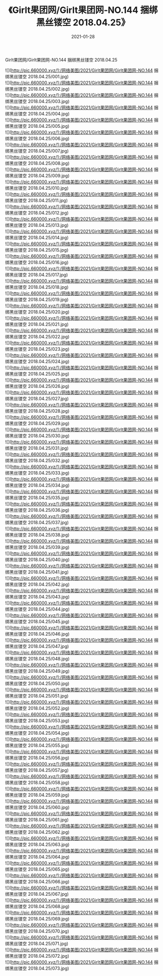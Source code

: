 ﻿---
layout: post
title:  《Girlt果团网/Girlt果团网-NO.144 捆绑黑丝镂空 2018.04.25》
date:   2021-01-28
img: http://pic.660000.xyz/1:/网络美图/2021/Girlt果团网/Girlt果团网-NO.144 捆绑黑丝镂空 2018.04.25/000.jpg
categories: [美女, 清纯, 唯美]
---

Girlt果团网/Girlt果团网-NO.144 捆绑黑丝镂空 2018.04.25

 ![](http://pic.660000.xyz/1:/网络美图/2021/Girlt果团网/Girlt果团网-NO.144 捆绑黑丝镂空 2018.04.25/001.jpg) <br>![](http://pic.660000.xyz/1:/网络美图/2021/Girlt果团网/Girlt果团网-NO.144 捆绑黑丝镂空 2018.04.25/002.jpg) <br>![](http://pic.660000.xyz/1:/网络美图/2021/Girlt果团网/Girlt果团网-NO.144 捆绑黑丝镂空 2018.04.25/003.jpg) <br>![](http://pic.660000.xyz/1:/网络美图/2021/Girlt果团网/Girlt果团网-NO.144 捆绑黑丝镂空 2018.04.25/004.jpg) <br>![](http://pic.660000.xyz/1:/网络美图/2021/Girlt果团网/Girlt果团网-NO.144 捆绑黑丝镂空 2018.04.25/005.jpg) <br>![](http://pic.660000.xyz/1:/网络美图/2021/Girlt果团网/Girlt果团网-NO.144 捆绑黑丝镂空 2018.04.25/006.jpg) <br>![](http://pic.660000.xyz/1:/网络美图/2021/Girlt果团网/Girlt果团网-NO.144 捆绑黑丝镂空 2018.04.25/007.jpg) <br>![](http://pic.660000.xyz/1:/网络美图/2021/Girlt果团网/Girlt果团网-NO.144 捆绑黑丝镂空 2018.04.25/008.jpg) <br>![](http://pic.660000.xyz/1:/网络美图/2021/Girlt果团网/Girlt果团网-NO.144 捆绑黑丝镂空 2018.04.25/009.jpg) <br>![](http://pic.660000.xyz/1:/网络美图/2021/Girlt果团网/Girlt果团网-NO.144 捆绑黑丝镂空 2018.04.25/010.jpg) <br>![](http://pic.660000.xyz/1:/网络美图/2021/Girlt果团网/Girlt果团网-NO.144 捆绑黑丝镂空 2018.04.25/011.jpg) <br>![](http://pic.660000.xyz/1:/网络美图/2021/Girlt果团网/Girlt果团网-NO.144 捆绑黑丝镂空 2018.04.25/012.jpg) <br>![](http://pic.660000.xyz/1:/网络美图/2021/Girlt果团网/Girlt果团网-NO.144 捆绑黑丝镂空 2018.04.25/013.jpg) <br>![](http://pic.660000.xyz/1:/网络美图/2021/Girlt果团网/Girlt果团网-NO.144 捆绑黑丝镂空 2018.04.25/014.jpg) <br>![](http://pic.660000.xyz/1:/网络美图/2021/Girlt果团网/Girlt果团网-NO.144 捆绑黑丝镂空 2018.04.25/015.jpg) <br>![](http://pic.660000.xyz/1:/网络美图/2021/Girlt果团网/Girlt果团网-NO.144 捆绑黑丝镂空 2018.04.25/016.jpg) <br>![](http://pic.660000.xyz/1:/网络美图/2021/Girlt果团网/Girlt果团网-NO.144 捆绑黑丝镂空 2018.04.25/017.jpg) <br>![](http://pic.660000.xyz/1:/网络美图/2021/Girlt果团网/Girlt果团网-NO.144 捆绑黑丝镂空 2018.04.25/018.jpg) <br>![](http://pic.660000.xyz/1:/网络美图/2021/Girlt果团网/Girlt果团网-NO.144 捆绑黑丝镂空 2018.04.25/019.jpg) <br>![](http://pic.660000.xyz/1:/网络美图/2021/Girlt果团网/Girlt果团网-NO.144 捆绑黑丝镂空 2018.04.25/020.jpg) <br>![](http://pic.660000.xyz/1:/网络美图/2021/Girlt果团网/Girlt果团网-NO.144 捆绑黑丝镂空 2018.04.25/021.jpg) <br>![](http://pic.660000.xyz/1:/网络美图/2021/Girlt果团网/Girlt果团网-NO.144 捆绑黑丝镂空 2018.04.25/022.jpg) <br>![](http://pic.660000.xyz/1:/网络美图/2021/Girlt果团网/Girlt果团网-NO.144 捆绑黑丝镂空 2018.04.25/023.jpg) <br>![](http://pic.660000.xyz/1:/网络美图/2021/Girlt果团网/Girlt果团网-NO.144 捆绑黑丝镂空 2018.04.25/024.jpg) <br>![](http://pic.660000.xyz/1:/网络美图/2021/Girlt果团网/Girlt果团网-NO.144 捆绑黑丝镂空 2018.04.25/025.jpg) <br>![](http://pic.660000.xyz/1:/网络美图/2021/Girlt果团网/Girlt果团网-NO.144 捆绑黑丝镂空 2018.04.25/026.jpg) <br>![](http://pic.660000.xyz/1:/网络美图/2021/Girlt果团网/Girlt果团网-NO.144 捆绑黑丝镂空 2018.04.25/027.jpg) <br>![](http://pic.660000.xyz/1:/网络美图/2021/Girlt果团网/Girlt果团网-NO.144 捆绑黑丝镂空 2018.04.25/028.jpg) <br>![](http://pic.660000.xyz/1:/网络美图/2021/Girlt果团网/Girlt果团网-NO.144 捆绑黑丝镂空 2018.04.25/029.jpg) <br>![](http://pic.660000.xyz/1:/网络美图/2021/Girlt果团网/Girlt果团网-NO.144 捆绑黑丝镂空 2018.04.25/030.jpg) <br>![](http://pic.660000.xyz/1:/网络美图/2021/Girlt果团网/Girlt果团网-NO.144 捆绑黑丝镂空 2018.04.25/031.jpg) <br>![](http://pic.660000.xyz/1:/网络美图/2021/Girlt果团网/Girlt果团网-NO.144 捆绑黑丝镂空 2018.04.25/032.jpg) <br>![](http://pic.660000.xyz/1:/网络美图/2021/Girlt果团网/Girlt果团网-NO.144 捆绑黑丝镂空 2018.04.25/033.jpg) <br>![](http://pic.660000.xyz/1:/网络美图/2021/Girlt果团网/Girlt果团网-NO.144 捆绑黑丝镂空 2018.04.25/034.jpg) <br>![](http://pic.660000.xyz/1:/网络美图/2021/Girlt果团网/Girlt果团网-NO.144 捆绑黑丝镂空 2018.04.25/035.jpg) <br>![](http://pic.660000.xyz/1:/网络美图/2021/Girlt果团网/Girlt果团网-NO.144 捆绑黑丝镂空 2018.04.25/036.jpg) <br>![](http://pic.660000.xyz/1:/网络美图/2021/Girlt果团网/Girlt果团网-NO.144 捆绑黑丝镂空 2018.04.25/037.jpg) <br>![](http://pic.660000.xyz/1:/网络美图/2021/Girlt果团网/Girlt果团网-NO.144 捆绑黑丝镂空 2018.04.25/038.jpg) <br>![](http://pic.660000.xyz/1:/网络美图/2021/Girlt果团网/Girlt果团网-NO.144 捆绑黑丝镂空 2018.04.25/039.jpg) <br>![](http://pic.660000.xyz/1:/网络美图/2021/Girlt果团网/Girlt果团网-NO.144 捆绑黑丝镂空 2018.04.25/040.jpg) <br>![](http://pic.660000.xyz/1:/网络美图/2021/Girlt果团网/Girlt果团网-NO.144 捆绑黑丝镂空 2018.04.25/041.jpg) <br>![](http://pic.660000.xyz/1:/网络美图/2021/Girlt果团网/Girlt果团网-NO.144 捆绑黑丝镂空 2018.04.25/042.jpg) <br>![](http://pic.660000.xyz/1:/网络美图/2021/Girlt果团网/Girlt果团网-NO.144 捆绑黑丝镂空 2018.04.25/043.jpg) <br>![](http://pic.660000.xyz/1:/网络美图/2021/Girlt果团网/Girlt果团网-NO.144 捆绑黑丝镂空 2018.04.25/044.jpg) <br>![](http://pic.660000.xyz/1:/网络美图/2021/Girlt果团网/Girlt果团网-NO.144 捆绑黑丝镂空 2018.04.25/045.jpg) <br>![](http://pic.660000.xyz/1:/网络美图/2021/Girlt果团网/Girlt果团网-NO.144 捆绑黑丝镂空 2018.04.25/046.jpg) <br>![](http://pic.660000.xyz/1:/网络美图/2021/Girlt果团网/Girlt果团网-NO.144 捆绑黑丝镂空 2018.04.25/047.jpg) <br>![](http://pic.660000.xyz/1:/网络美图/2021/Girlt果团网/Girlt果团网-NO.144 捆绑黑丝镂空 2018.04.25/048.jpg) <br>![](http://pic.660000.xyz/1:/网络美图/2021/Girlt果团网/Girlt果团网-NO.144 捆绑黑丝镂空 2018.04.25/049.jpg) <br>![](http://pic.660000.xyz/1:/网络美图/2021/Girlt果团网/Girlt果团网-NO.144 捆绑黑丝镂空 2018.04.25/050.jpg) <br>![](http://pic.660000.xyz/1:/网络美图/2021/Girlt果团网/Girlt果团网-NO.144 捆绑黑丝镂空 2018.04.25/051.jpg) <br>![](http://pic.660000.xyz/1:/网络美图/2021/Girlt果团网/Girlt果团网-NO.144 捆绑黑丝镂空 2018.04.25/052.jpg) <br>![](http://pic.660000.xyz/1:/网络美图/2021/Girlt果团网/Girlt果团网-NO.144 捆绑黑丝镂空 2018.04.25/053.jpg) <br>![](http://pic.660000.xyz/1:/网络美图/2021/Girlt果团网/Girlt果团网-NO.144 捆绑黑丝镂空 2018.04.25/054.jpg) <br>![](http://pic.660000.xyz/1:/网络美图/2021/Girlt果团网/Girlt果团网-NO.144 捆绑黑丝镂空 2018.04.25/055.jpg) <br>![](http://pic.660000.xyz/1:/网络美图/2021/Girlt果团网/Girlt果团网-NO.144 捆绑黑丝镂空 2018.04.25/056.jpg) <br>![](http://pic.660000.xyz/1:/网络美图/2021/Girlt果团网/Girlt果团网-NO.144 捆绑黑丝镂空 2018.04.25/057.jpg) <br>![](http://pic.660000.xyz/1:/网络美图/2021/Girlt果团网/Girlt果团网-NO.144 捆绑黑丝镂空 2018.04.25/058.jpg) <br>![](http://pic.660000.xyz/1:/网络美图/2021/Girlt果团网/Girlt果团网-NO.144 捆绑黑丝镂空 2018.04.25/059.jpg) <br>![](http://pic.660000.xyz/1:/网络美图/2021/Girlt果团网/Girlt果团网-NO.144 捆绑黑丝镂空 2018.04.25/060.jpg) <br>![](http://pic.660000.xyz/1:/网络美图/2021/Girlt果团网/Girlt果团网-NO.144 捆绑黑丝镂空 2018.04.25/061.jpg) <br>![](http://pic.660000.xyz/1:/网络美图/2021/Girlt果团网/Girlt果团网-NO.144 捆绑黑丝镂空 2018.04.25/062.jpg) <br>![](http://pic.660000.xyz/1:/网络美图/2021/Girlt果团网/Girlt果团网-NO.144 捆绑黑丝镂空 2018.04.25/063.jpg) <br>![](http://pic.660000.xyz/1:/网络美图/2021/Girlt果团网/Girlt果团网-NO.144 捆绑黑丝镂空 2018.04.25/064.jpg) <br>![](http://pic.660000.xyz/1:/网络美图/2021/Girlt果团网/Girlt果团网-NO.144 捆绑黑丝镂空 2018.04.25/065.jpg) <br>![](http://pic.660000.xyz/1:/网络美图/2021/Girlt果团网/Girlt果团网-NO.144 捆绑黑丝镂空 2018.04.25/066.jpg) <br>![](http://pic.660000.xyz/1:/网络美图/2021/Girlt果团网/Girlt果团网-NO.144 捆绑黑丝镂空 2018.04.25/067.jpg) <br>![](http://pic.660000.xyz/1:/网络美图/2021/Girlt果团网/Girlt果团网-NO.144 捆绑黑丝镂空 2018.04.25/068.jpg) <br>![](http://pic.660000.xyz/1:/网络美图/2021/Girlt果团网/Girlt果团网-NO.144 捆绑黑丝镂空 2018.04.25/069.jpg) <br>![](http://pic.660000.xyz/1:/网络美图/2021/Girlt果团网/Girlt果团网-NO.144 捆绑黑丝镂空 2018.04.25/070.jpg) <br>![](http://pic.660000.xyz/1:/网络美图/2021/Girlt果团网/Girlt果团网-NO.144 捆绑黑丝镂空 2018.04.25/071.jpg) <br>![](http://pic.660000.xyz/1:/网络美图/2021/Girlt果团网/Girlt果团网-NO.144 捆绑黑丝镂空 2018.04.25/072.jpg) <br>![](http://pic.660000.xyz/1:/网络美图/2021/Girlt果团网/Girlt果团网-NO.144 捆绑黑丝镂空 2018.04.25/073.jpg) <br>